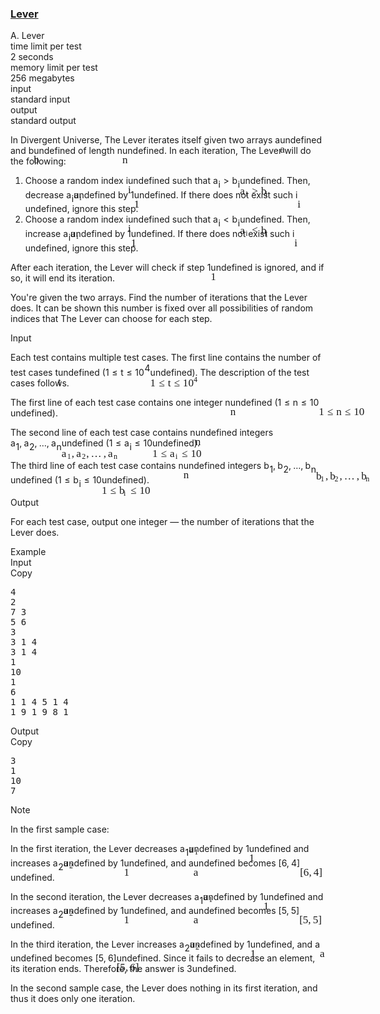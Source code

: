 <h3><a href="https://codeforces.com/contest/2131/problem/A" target="_blank" rel="noopener noreferrer">Lever</a></h3>
<div class="header"><div class="title">A. Lever</div><div class="time-limit"><div class="property-title">time limit per test</div>2 seconds</div><div class="memory-limit"><div class="property-title">memory limit per test</div>256 megabytes</div><div class="input-file input-standard"><div class="property-title">input</div>standard input</div><div class="output-file output-standard"><div class="property-title">output</div>standard output</div></div><div><p>In Divergent Universe, The Lever iterates itself given two arrays <span class="MathJax_Preview" style="color: inherit;"><span class="MJXp-math" id="MJXp-Span-1"><span class="MJXp-mi MJXp-italic" id="MJXp-Span-2">a</span></span></span><span class="MathJax MathJax_Processed" id="MathJax-Element-1-Frame" tabindex="0" style=""><nobr><span class="math" id="MathJax-Span-1"><span style="display: inline-block; position: relative; width: 0em; height: 0px; font-size: 122%;"><span style="position: absolute;"><span class="mrow" id="MathJax-Span-2"><span class="mi" id="MathJax-Span-3" style="font-family: MathJax_Math-italic;">a</span></span></span></span></span></nobr></span>undefined and <span class="MathJax_Preview" style="color: inherit;"><span class="MJXp-math" id="MJXp-Span-3"><span class="MJXp-mi MJXp-italic" id="MJXp-Span-4">b</span></span></span><span class="MathJax MathJax_Processed" id="MathJax-Element-2-Frame" tabindex="0" style=""><nobr><span class="math" id="MathJax-Span-4"><span style="display: inline-block; position: relative; width: 0em; height: 0px; font-size: 122%;"><span style="position: absolute;"><span class="mrow" id="MathJax-Span-5"><span class="mi" id="MathJax-Span-6" style="font-family: MathJax_Math-italic;">b</span></span></span></span></span></nobr></span>undefined of length <span class="MathJax_Preview" style="color: inherit;"><span class="MJXp-math" id="MJXp-Span-5"><span class="MJXp-mi MJXp-italic" id="MJXp-Span-6">n</span></span></span><span class="MathJax MathJax_Processed" id="MathJax-Element-3-Frame" tabindex="0" style=""><nobr><span class="math" id="MathJax-Span-7"><span style="display: inline-block; position: relative; width: 0em; height: 0px; font-size: 122%;"><span style="position: absolute;"><span class="mrow" id="MathJax-Span-8"><span class="mi" id="MathJax-Span-9" style="font-family: MathJax_Math-italic;">n</span></span></span></span></span></nobr></span>undefined. In each iteration, The Lever will do the following:</p><ol> <li> Choose a random index <span class="MathJax_Preview" style="color: inherit;"><span class="MJXp-math" id="MJXp-Span-7"><span class="MJXp-mi MJXp-italic" id="MJXp-Span-8">i</span></span></span><span class="MathJax MathJax_Processed" id="MathJax-Element-4-Frame" tabindex="0" style=""><nobr><span class="math" id="MathJax-Span-10"><span style="display: inline-block; position: relative; width: 0em; height: 0px; font-size: 122%;"><span style="position: absolute;"><span class="mrow" id="MathJax-Span-11"><span class="mi" id="MathJax-Span-12" style="font-family: MathJax_Math-italic;">i</span></span></span></span></span></nobr></span>undefined such that <span class="MathJax_Preview" style="color: inherit;"><span class="MJXp-math" id="MJXp-Span-9"><span class="MJXp-msubsup" id="MJXp-Span-10"><span class="MJXp-mi MJXp-italic" id="MJXp-Span-11" style="margin-right: 0.05em;">a</span><span class="MJXp-mi MJXp-italic MJXp-script" id="MJXp-Span-12" style="vertical-align: -0.4em;">i</span></span><span class="MJXp-mo" id="MJXp-Span-13" style="margin-left: 0.333em; margin-right: 0.333em;">&gt;</span><span class="MJXp-msubsup" id="MJXp-Span-14"><span class="MJXp-mi MJXp-italic" id="MJXp-Span-15" style="margin-right: 0.05em;">b</span><span class="MJXp-mi MJXp-italic MJXp-script" id="MJXp-Span-16" style="vertical-align: -0.4em;">i</span></span></span></span><span class="MathJax MathJax_Processed" id="MathJax-Element-5-Frame" tabindex="0" style=""><nobr><span class="math" id="MathJax-Span-13"><span style="display: inline-block; position: relative; width: 0em; height: 0px; font-size: 122%;"><span style="position: absolute;"><span class="mrow" id="MathJax-Span-14"><span class="msubsup" id="MathJax-Span-15"><span style="display: inline-block; position: relative; width: 0.823em; height: 0px;"><span style="position: absolute; clip: rect(3.34em, 1000.53em, 4.16em, -999.997em); top: -3.978em; left: 0em;"><span class="mi" id="MathJax-Span-16" style="font-family: MathJax_Math-italic;">a</span><span style="display: inline-block; width: 0px; height: 3.984em;"></span></span><span style="position: absolute; top: -3.803em; left: 0.53em;"><span class="mi" id="MathJax-Span-17" style="font-size: 70.7%; font-family: MathJax_Math-italic;">i</span><span style="display: inline-block; width: 0px; height: 3.984em;"></span></span></span></span><span class="mo" id="MathJax-Span-18" style="font-family: MathJax_Main; padding-left: 0.296em;">&gt;</span><span class="msubsup" id="MathJax-Span-19" style="padding-left: 0.296em;"><span style="display: inline-block; position: relative; width: 0.764em; height: 0px;"><span style="position: absolute; clip: rect(3.106em, 1000.41em, 4.16em, -999.997em); top: -3.978em; left: 0em;"><span class="mi" id="MathJax-Span-20" style="font-family: MathJax_Math-italic;">b</span><span style="display: inline-block; width: 0px; height: 3.984em;"></span></span><span style="position: absolute; top: -3.803em; left: 0.413em;"><span class="mi" id="MathJax-Span-21" style="font-size: 70.7%; font-family: MathJax_Math-italic;">i</span><span style="display: inline-block; width: 0px; height: 3.984em;"></span></span></span></span></span></span></span></span></nobr></span>undefined. Then, decrease <span class="MathJax_Preview" style="color: inherit;"><span class="MJXp-math" id="MJXp-Span-17"><span class="MJXp-msubsup" id="MJXp-Span-18"><span class="MJXp-mi MJXp-italic" id="MJXp-Span-19" style="margin-right: 0.05em;">a</span><span class="MJXp-mi MJXp-italic MJXp-script" id="MJXp-Span-20" style="vertical-align: -0.4em;">i</span></span></span></span><span class="MathJax MathJax_Processed" id="MathJax-Element-6-Frame" tabindex="0" style=""><nobr><span class="math" id="MathJax-Span-22"><span style="display: inline-block; position: relative; width: 0em; height: 0px; font-size: 122%;"><span style="position: absolute;"><span class="mrow" id="MathJax-Span-23"><span class="msubsup" id="MathJax-Span-24"><span style="display: inline-block; position: relative; width: 0.823em; height: 0px;"><span style="position: absolute; clip: rect(3.34em, 1000.53em, 4.16em, -999.997em); top: -3.978em; left: 0em;"><span class="mi" id="MathJax-Span-25" style="font-family: MathJax_Math-italic;">a</span><span style="display: inline-block; width: 0px; height: 3.984em;"></span></span><span style="position: absolute; top: -3.803em; left: 0.53em;"><span class="mi" id="MathJax-Span-26" style="font-size: 70.7%; font-family: MathJax_Math-italic;">i</span><span style="display: inline-block; width: 0px; height: 3.984em;"></span></span></span></span></span></span></span></span></nobr></span>undefined by <span class="MathJax_Preview" style="color: inherit;"><span class="MJXp-math" id="MJXp-Span-21"><span class="MJXp-mn" id="MJXp-Span-22">1</span></span></span><span class="MathJax MathJax_Processed" id="MathJax-Element-7-Frame" tabindex="0" style=""><nobr><span class="math" id="MathJax-Span-27"><span style="display: inline-block; position: relative; width: 0em; height: 0px; font-size: 122%;"><span style="position: absolute;"><span class="mrow" id="MathJax-Span-28"><span class="mn" id="MathJax-Span-29" style="font-family: MathJax_Main;">1</span></span></span></span></span></nobr></span>undefined. If there does not exist such <span class="MathJax_Preview" style="color: inherit;"><span class="MJXp-math" id="MJXp-Span-23"><span class="MJXp-mi MJXp-italic" id="MJXp-Span-24">i</span></span></span><span class="MathJax MathJax_Processed" id="MathJax-Element-8-Frame" tabindex="0" style=""><nobr><span class="math" id="MathJax-Span-30"><span style="display: inline-block; position: relative; width: 0em; height: 0px; font-size: 122%;"><span style="position: absolute;"><span class="mrow" id="MathJax-Span-31"><span class="mi" id="MathJax-Span-32" style="font-family: MathJax_Math-italic;">i</span></span></span></span></span></nobr></span>undefined, ignore this step. </li><li> Choose a random index <span class="MathJax_Preview" style="color: inherit;"><span class="MJXp-math" id="MJXp-Span-25"><span class="MJXp-mi MJXp-italic" id="MJXp-Span-26">i</span></span></span><span class="MathJax MathJax_Processed" id="MathJax-Element-9-Frame" tabindex="0" style=""><nobr><span class="math" id="MathJax-Span-33"><span style="display: inline-block; position: relative; width: 0em; height: 0px; font-size: 122%;"><span style="position: absolute;"><span class="mrow" id="MathJax-Span-34"><span class="mi" id="MathJax-Span-35" style="font-family: MathJax_Math-italic;">i</span></span></span></span></span></nobr></span>undefined such that <span class="MathJax_Preview" style="color: inherit;"><span class="MJXp-math" id="MJXp-Span-27"><span class="MJXp-msubsup" id="MJXp-Span-28"><span class="MJXp-mi MJXp-italic" id="MJXp-Span-29" style="margin-right: 0.05em;">a</span><span class="MJXp-mi MJXp-italic MJXp-script" id="MJXp-Span-30" style="vertical-align: -0.4em;">i</span></span><span class="MJXp-mo" id="MJXp-Span-31" style="margin-left: 0.333em; margin-right: 0.333em;">&lt;</span><span class="MJXp-msubsup" id="MJXp-Span-32"><span class="MJXp-mi MJXp-italic" id="MJXp-Span-33" style="margin-right: 0.05em;">b</span><span class="MJXp-mi MJXp-italic MJXp-script" id="MJXp-Span-34" style="vertical-align: -0.4em;">i</span></span></span></span><span class="MathJax MathJax_Processed" id="MathJax-Element-10-Frame" tabindex="0" style=""><nobr><span class="math" id="MathJax-Span-36"><span style="display: inline-block; position: relative; width: 0em; height: 0px; font-size: 122%;"><span style="position: absolute;"><span class="mrow" id="MathJax-Span-37"><span class="msubsup" id="MathJax-Span-38"><span style="display: inline-block; position: relative; width: 0.823em; height: 0px;"><span style="position: absolute; clip: rect(3.34em, 1000.53em, 4.16em, -999.997em); top: -3.978em; left: 0em;"><span class="mi" id="MathJax-Span-39" style="font-family: MathJax_Math-italic;">a</span><span style="display: inline-block; width: 0px; height: 3.984em;"></span></span><span style="position: absolute; top: -3.803em; left: 0.53em;"><span class="mi" id="MathJax-Span-40" style="font-size: 70.7%; font-family: MathJax_Math-italic;">i</span><span style="display: inline-block; width: 0px; height: 3.984em;"></span></span></span></span><span class="mo" id="MathJax-Span-41" style="font-family: MathJax_Main; padding-left: 0.296em;">&lt;</span><span class="msubsup" id="MathJax-Span-42" style="padding-left: 0.296em;"><span style="display: inline-block; position: relative; width: 0.764em; height: 0px;"><span style="position: absolute; clip: rect(3.106em, 1000.41em, 4.16em, -999.997em); top: -3.978em; left: 0em;"><span class="mi" id="MathJax-Span-43" style="font-family: MathJax_Math-italic;">b</span><span style="display: inline-block; width: 0px; height: 3.984em;"></span></span><span style="position: absolute; top: -3.803em; left: 0.413em;"><span class="mi" id="MathJax-Span-44" style="font-size: 70.7%; font-family: MathJax_Math-italic;">i</span><span style="display: inline-block; width: 0px; height: 3.984em;"></span></span></span></span></span></span></span></span></nobr></span>undefined. Then, increase <span class="MathJax_Preview" style="color: inherit;"><span class="MJXp-math" id="MJXp-Span-35"><span class="MJXp-msubsup" id="MJXp-Span-36"><span class="MJXp-mi MJXp-italic" id="MJXp-Span-37" style="margin-right: 0.05em;">a</span><span class="MJXp-mi MJXp-italic MJXp-script" id="MJXp-Span-38" style="vertical-align: -0.4em;">i</span></span></span></span><span class="MathJax MathJax_Processed" id="MathJax-Element-11-Frame" tabindex="0" style=""><nobr><span class="math" id="MathJax-Span-45"><span style="display: inline-block; position: relative; width: 0em; height: 0px; font-size: 122%;"><span style="position: absolute;"><span class="mrow" id="MathJax-Span-46"><span class="msubsup" id="MathJax-Span-47"><span style="display: inline-block; position: relative; width: 0.823em; height: 0px;"><span style="position: absolute; clip: rect(3.34em, 1000.53em, 4.16em, -999.997em); top: -3.978em; left: 0em;"><span class="mi" id="MathJax-Span-48" style="font-family: MathJax_Math-italic;">a</span><span style="display: inline-block; width: 0px; height: 3.984em;"></span></span><span style="position: absolute; top: -3.803em; left: 0.53em;"><span class="mi" id="MathJax-Span-49" style="font-size: 70.7%; font-family: MathJax_Math-italic;">i</span><span style="display: inline-block; width: 0px; height: 3.984em;"></span></span></span></span></span></span></span></span></nobr></span>undefined by <span class="MathJax_Preview" style="color: inherit;"><span class="MJXp-math" id="MJXp-Span-39"><span class="MJXp-mn" id="MJXp-Span-40">1</span></span></span><span class="MathJax MathJax_Processed" id="MathJax-Element-12-Frame" tabindex="0" style=""><nobr><span class="math" id="MathJax-Span-50"><span style="display: inline-block; position: relative; width: 0em; height: 0px; font-size: 122%;"><span style="position: absolute;"><span class="mrow" id="MathJax-Span-51"><span class="mn" id="MathJax-Span-52" style="font-family: MathJax_Main;">1</span></span></span></span></span></nobr></span>undefined. If there does not exist such <span class="MathJax_Preview" style="color: inherit;"><span class="MJXp-math" id="MJXp-Span-41"><span class="MJXp-mi MJXp-italic" id="MJXp-Span-42">i</span></span></span><span class="MathJax MathJax_Processed" id="MathJax-Element-13-Frame" tabindex="0" style=""><nobr><span class="math" id="MathJax-Span-53"><span style="display: inline-block; position: relative; width: 0em; height: 0px; font-size: 122%;"><span style="position: absolute;"><span class="mrow" id="MathJax-Span-54"><span class="mi" id="MathJax-Span-55" style="font-family: MathJax_Math-italic;">i</span></span></span></span></span></nobr></span>undefined, ignore this step. </li></ol><p>After each iteration, the Lever will check if step <span class="MathJax_Preview" style="color: inherit;"><span class="MJXp-math" id="MJXp-Span-43"><span class="MJXp-mn" id="MJXp-Span-44">1</span></span></span><span class="MathJax MathJax_Processed" id="MathJax-Element-14-Frame" tabindex="0" style=""><nobr><span class="math" id="MathJax-Span-56"><span style="display: inline-block; position: relative; width: 0em; height: 0px; font-size: 122%;"><span style="position: absolute;"><span class="mrow" id="MathJax-Span-57"><span class="mn" id="MathJax-Span-58" style="font-family: MathJax_Main;">1</span></span></span></span></span></nobr></span>undefined is ignored, and if so, it will end its iteration.</p><p>You're given the two arrays. Find the number of iterations that the Lever does. It can be shown this number is fixed over all possibilities of random indices that The Lever can choose for each step.</p></div><div class="input-specification"><div class="section-title">Input</div><p>Each test contains multiple test cases. The first line contains the number of test cases <span class="MathJax_Preview" style="color: inherit;"><span class="MJXp-math" id="MJXp-Span-45"><span class="MJXp-mi MJXp-italic" id="MJXp-Span-46">t</span></span></span><span class="MathJax MathJax_Processed" id="MathJax-Element-15-Frame" tabindex="0" style=""><nobr><span class="math" id="MathJax-Span-59"><span style="display: inline-block; position: relative; width: 0em; height: 0px; font-size: 122%;"><span style="position: absolute;"><span class="mrow" id="MathJax-Span-60"><span class="mi" id="MathJax-Span-61" style="font-family: MathJax_Math-italic;">t</span></span></span></span></span></nobr></span>undefined (<span class="MathJax_Preview" style="color: inherit;"><span class="MJXp-math" id="MJXp-Span-47"><span class="MJXp-mn" id="MJXp-Span-48">1</span><span class="MJXp-mo" id="MJXp-Span-49" style="margin-left: 0.333em; margin-right: 0.333em;">≤</span><span class="MJXp-mi MJXp-italic" id="MJXp-Span-50">t</span><span class="MJXp-mo" id="MJXp-Span-51" style="margin-left: 0.333em; margin-right: 0.333em;">≤</span><span class="MJXp-msubsup" id="MJXp-Span-52"><span class="MJXp-mn" id="MJXp-Span-53" style="margin-right: 0.05em;">10</span><span class="MJXp-mn MJXp-script" id="MJXp-Span-54" style="vertical-align: 0.5em;">4</span></span></span></span><span class="MathJax MathJax_Processed" id="MathJax-Element-16-Frame" tabindex="0" style=""><nobr><span class="math" id="MathJax-Span-62"><span style="display: inline-block; position: relative; width: 0em; height: 0px; font-size: 122%;"><span style="position: absolute;"><span class="mrow" id="MathJax-Span-63"><span class="mn" id="MathJax-Span-64" style="font-family: MathJax_Main;">1</span><span class="mo" id="MathJax-Span-65" style="font-family: MathJax_Main; padding-left: 0.296em;">≤</span><span class="mi" id="MathJax-Span-66" style="font-family: MathJax_Math-italic; padding-left: 0.296em;">t</span><span class="mo" id="MathJax-Span-67" style="font-family: MathJax_Main; padding-left: 0.296em;">≤</span><span class="msubsup" id="MathJax-Span-68" style="padding-left: 0.296em;"><span style="display: inline-block; position: relative; width: 1.408em; height: 0px;"><span style="position: absolute; clip: rect(3.165em, 1000.94em, 4.16em, -999.997em); top: -3.978em; left: 0em;"><span class="mn" id="MathJax-Span-69" style="font-family: MathJax_Main;">10</span><span style="display: inline-block; width: 0px; height: 3.984em;"></span></span><span style="position: absolute; top: -4.388em; left: 0.998em;"><span class="mn" id="MathJax-Span-70" style="font-size: 70.7%; font-family: MathJax_Main;">4</span><span style="display: inline-block; width: 0px; height: 3.984em;"></span></span></span></span></span></span></span></span></nobr></span>undefined). The description of the test cases follows. </p><p>The first line of each test case contains one integer <span class="MathJax_Preview" style="color: inherit;"><span class="MJXp-math" id="MJXp-Span-55"><span class="MJXp-mi MJXp-italic" id="MJXp-Span-56">n</span></span></span><span class="MathJax MathJax_Processed" id="MathJax-Element-17-Frame" tabindex="0" style=""><nobr><span class="math" id="MathJax-Span-71"><span style="display: inline-block; position: relative; width: 0em; height: 0px; font-size: 122%;"><span style="position: absolute;"><span class="mrow" id="MathJax-Span-72"><span class="mi" id="MathJax-Span-73" style="font-family: MathJax_Math-italic;">n</span></span></span></span></span></nobr></span>undefined (<span class="MathJax_Preview" style="color: inherit;"><span class="MJXp-math" id="MJXp-Span-57"><span class="MJXp-mn" id="MJXp-Span-58">1</span><span class="MJXp-mo" id="MJXp-Span-59" style="margin-left: 0.333em; margin-right: 0.333em;">≤</span><span class="MJXp-mi MJXp-italic" id="MJXp-Span-60">n</span><span class="MJXp-mo" id="MJXp-Span-61" style="margin-left: 0.333em; margin-right: 0.333em;">≤</span><span class="MJXp-mn" id="MJXp-Span-62">10</span></span></span><span class="MathJax MathJax_Processed" id="MathJax-Element-18-Frame" tabindex="0" style=""><nobr><span class="math" id="MathJax-Span-74"><span style="display: inline-block; position: relative; width: 0em; height: 0px; font-size: 122%;"><span style="position: absolute;"><span class="mrow" id="MathJax-Span-75"><span class="mn" id="MathJax-Span-76" style="font-family: MathJax_Main;">1</span><span class="mo" id="MathJax-Span-77" style="font-family: MathJax_Main; padding-left: 0.296em;">≤</span><span class="mi" id="MathJax-Span-78" style="font-family: MathJax_Math-italic; padding-left: 0.296em;">n</span><span class="mo" id="MathJax-Span-79" style="font-family: MathJax_Main; padding-left: 0.296em;">≤</span><span class="mn" id="MathJax-Span-80" style="font-family: MathJax_Main; padding-left: 0.296em;">10</span></span></span></span></span></nobr></span>undefined).</p><p>The second line of each test case contains <span class="MathJax_Preview" style="color: inherit;"><span class="MJXp-math" id="MJXp-Span-63"><span class="MJXp-mi MJXp-italic" id="MJXp-Span-64">n</span></span></span><span class="MathJax MathJax_Processed" id="MathJax-Element-19-Frame" tabindex="0" style=""><nobr><span class="math" id="MathJax-Span-81"><span style="display: inline-block; position: relative; width: 0em; height: 0px; font-size: 122%;"><span style="position: absolute;"><span class="mrow" id="MathJax-Span-82"><span class="mi" id="MathJax-Span-83" style="font-family: MathJax_Math-italic;">n</span></span></span></span></span></nobr></span>undefined integers <span class="MathJax_Preview" style="color: inherit;"><span class="MJXp-math" id="MJXp-Span-65"><span class="MJXp-msubsup" id="MJXp-Span-66"><span class="MJXp-mi MJXp-italic" id="MJXp-Span-67" style="margin-right: 0.05em;">a</span><span class="MJXp-mn MJXp-script" id="MJXp-Span-68" style="vertical-align: -0.4em;">1</span></span><span class="MJXp-mo" id="MJXp-Span-69" style="margin-left: 0em; margin-right: 0.222em;">,</span><span class="MJXp-msubsup" id="MJXp-Span-70"><span class="MJXp-mi MJXp-italic" id="MJXp-Span-71" style="margin-right: 0.05em;">a</span><span class="MJXp-mn MJXp-script" id="MJXp-Span-72" style="vertical-align: -0.4em;">2</span></span><span class="MJXp-mo" id="MJXp-Span-73" style="margin-left: 0em; margin-right: 0.222em;">,</span><span class="MJXp-mo" id="MJXp-Span-74" style="margin-left: 0em; margin-right: 0em;">…</span><span class="MJXp-mo" id="MJXp-Span-75" style="margin-left: 0em; margin-right: 0.222em;">,</span><span class="MJXp-msubsup" id="MJXp-Span-76"><span class="MJXp-mi MJXp-italic" id="MJXp-Span-77" style="margin-right: 0.05em;">a</span><span class="MJXp-mi MJXp-italic MJXp-script" id="MJXp-Span-78" style="vertical-align: -0.4em;">n</span></span></span></span><span class="MathJax MathJax_Processed" id="MathJax-Element-20-Frame" tabindex="0" style=""><nobr><span class="math" id="MathJax-Span-84"><span style="display: inline-block; position: relative; width: 0em; height: 0px; font-size: 122%;"><span style="position: absolute;"><span class="mrow" id="MathJax-Span-85"><span class="msubsup" id="MathJax-Span-86"><span style="display: inline-block; position: relative; width: 0.94em; height: 0px;"><span style="position: absolute; clip: rect(3.34em, 1000.53em, 4.16em, -999.997em); top: -3.978em; left: 0em;"><span class="mi" id="MathJax-Span-87" style="font-family: MathJax_Math-italic;">a</span><span style="display: inline-block; width: 0px; height: 3.984em;"></span></span><span style="position: absolute; top: -3.803em; left: 0.53em;"><span class="mn" id="MathJax-Span-88" style="font-size: 70.7%; font-family: MathJax_Main;">1</span><span style="display: inline-block; width: 0px; height: 3.984em;"></span></span></span></span><span class="mo" id="MathJax-Span-89" style="font-family: MathJax_Main;">,</span><span class="msubsup" id="MathJax-Span-90" style="padding-left: 0.179em;"><span style="display: inline-block; position: relative; width: 0.94em; height: 0px;"><span style="position: absolute; clip: rect(3.34em, 1000.53em, 4.16em, -999.997em); top: -3.978em; left: 0em;"><span class="mi" id="MathJax-Span-91" style="font-family: MathJax_Math-italic;">a</span><span style="display: inline-block; width: 0px; height: 3.984em;"></span></span><span style="position: absolute; top: -3.803em; left: 0.53em;"><span class="mn" id="MathJax-Span-92" style="font-size: 70.7%; font-family: MathJax_Main;">2</span><span style="display: inline-block; width: 0px; height: 3.984em;"></span></span></span></span><span class="mo" id="MathJax-Span-93" style="font-family: MathJax_Main;">,</span><span class="mo" id="MathJax-Span-94" style="font-family: MathJax_Main; padding-left: 0.179em;">…</span><span class="mo" id="MathJax-Span-95" style="font-family: MathJax_Main; padding-left: 0.179em;">,</span><span class="msubsup" id="MathJax-Span-96" style="padding-left: 0.179em;"><span style="display: inline-block; position: relative; width: 1.057em; height: 0px;"><span style="position: absolute; clip: rect(3.34em, 1000.53em, 4.16em, -999.997em); top: -3.978em; left: 0em;"><span class="mi" id="MathJax-Span-97" style="font-family: MathJax_Math-italic;">a</span><span style="display: inline-block; width: 0px; height: 3.984em;"></span></span><span style="position: absolute; top: -3.803em; left: 0.53em;"><span class="mi" id="MathJax-Span-98" style="font-size: 70.7%; font-family: MathJax_Math-italic;">n</span><span style="display: inline-block; width: 0px; height: 3.984em;"></span></span></span></span></span></span></span></span></nobr></span>undefined (<span class="MathJax_Preview" style="color: inherit;"><span class="MJXp-math" id="MJXp-Span-79"><span class="MJXp-mn" id="MJXp-Span-80">1</span><span class="MJXp-mo" id="MJXp-Span-81" style="margin-left: 0.333em; margin-right: 0.333em;">≤</span><span class="MJXp-msubsup" id="MJXp-Span-82"><span class="MJXp-mi MJXp-italic" id="MJXp-Span-83" style="margin-right: 0.05em;">a</span><span class="MJXp-mi MJXp-italic MJXp-script" id="MJXp-Span-84" style="vertical-align: -0.4em;">i</span></span><span class="MJXp-mo" id="MJXp-Span-85" style="margin-left: 0.333em; margin-right: 0.333em;">≤</span><span class="MJXp-mn" id="MJXp-Span-86">10</span></span></span><span class="MathJax MathJax_Processed" id="MathJax-Element-21-Frame" tabindex="0" style=""><nobr><span class="math" id="MathJax-Span-99"><span style="display: inline-block; position: relative; width: 0em; height: 0px; font-size: 122%;"><span style="position: absolute;"><span class="mrow" id="MathJax-Span-100"><span class="mn" id="MathJax-Span-101" style="font-family: MathJax_Main;">1</span><span class="mo" id="MathJax-Span-102" style="font-family: MathJax_Main; padding-left: 0.296em;">≤</span><span class="msubsup" id="MathJax-Span-103" style="padding-left: 0.296em;"><span style="display: inline-block; position: relative; width: 0.823em; height: 0px;"><span style="position: absolute; clip: rect(3.34em, 1000.53em, 4.16em, -999.997em); top: -3.978em; left: 0em;"><span class="mi" id="MathJax-Span-104" style="font-family: MathJax_Math-italic;">a</span><span style="display: inline-block; width: 0px; height: 3.984em;"></span></span><span style="position: absolute; top: -3.803em; left: 0.53em;"><span class="mi" id="MathJax-Span-105" style="font-size: 70.7%; font-family: MathJax_Math-italic;">i</span><span style="display: inline-block; width: 0px; height: 3.984em;"></span></span></span></span><span class="mo" id="MathJax-Span-106" style="font-family: MathJax_Main; padding-left: 0.296em;">≤</span><span class="mn" id="MathJax-Span-107" style="font-family: MathJax_Main; padding-left: 0.296em;">10</span></span></span></span></span></nobr></span>undefined).</p><p>The third line of each test case contains <span class="MathJax_Preview" style="color: inherit;"><span class="MJXp-math" id="MJXp-Span-87"><span class="MJXp-mi MJXp-italic" id="MJXp-Span-88">n</span></span></span><span class="MathJax MathJax_Processed" id="MathJax-Element-22-Frame" tabindex="0" style=""><nobr><span class="math" id="MathJax-Span-108"><span style="display: inline-block; position: relative; width: 0em; height: 0px; font-size: 122%;"><span style="position: absolute;"><span class="mrow" id="MathJax-Span-109"><span class="mi" id="MathJax-Span-110" style="font-family: MathJax_Math-italic;">n</span></span></span></span></span></nobr></span>undefined integers <span class="MathJax_Preview" style="color: inherit;"><span class="MJXp-math" id="MJXp-Span-89"><span class="MJXp-msubsup" id="MJXp-Span-90"><span class="MJXp-mi MJXp-italic" id="MJXp-Span-91" style="margin-right: 0.05em;">b</span><span class="MJXp-mn MJXp-script" id="MJXp-Span-92" style="vertical-align: -0.4em;">1</span></span><span class="MJXp-mo" id="MJXp-Span-93" style="margin-left: 0em; margin-right: 0.222em;">,</span><span class="MJXp-msubsup" id="MJXp-Span-94"><span class="MJXp-mi MJXp-italic" id="MJXp-Span-95" style="margin-right: 0.05em;">b</span><span class="MJXp-mn MJXp-script" id="MJXp-Span-96" style="vertical-align: -0.4em;">2</span></span><span class="MJXp-mo" id="MJXp-Span-97" style="margin-left: 0em; margin-right: 0.222em;">,</span><span class="MJXp-mo" id="MJXp-Span-98" style="margin-left: 0em; margin-right: 0em;">…</span><span class="MJXp-mo" id="MJXp-Span-99" style="margin-left: 0em; margin-right: 0.222em;">,</span><span class="MJXp-msubsup" id="MJXp-Span-100"><span class="MJXp-mi MJXp-italic" id="MJXp-Span-101" style="margin-right: 0.05em;">b</span><span class="MJXp-mi MJXp-italic MJXp-script" id="MJXp-Span-102" style="vertical-align: -0.4em;">n</span></span></span></span><span class="MathJax MathJax_Processed" id="MathJax-Element-23-Frame" tabindex="0" style=""><nobr><span class="math" id="MathJax-Span-111"><span style="display: inline-block; position: relative; width: 0em; height: 0px; font-size: 122%;"><span style="position: absolute;"><span class="mrow" id="MathJax-Span-112"><span class="msubsup" id="MathJax-Span-113"><span style="display: inline-block; position: relative; width: 0.881em; height: 0px;"><span style="position: absolute; clip: rect(3.106em, 1000.41em, 4.16em, -999.997em); top: -3.978em; left: 0em;"><span class="mi" id="MathJax-Span-114" style="font-family: MathJax_Math-italic;">b</span><span style="display: inline-block; width: 0px; height: 3.984em;"></span></span><span style="position: absolute; top: -3.803em; left: 0.413em;"><span class="mn" id="MathJax-Span-115" style="font-size: 70.7%; font-family: MathJax_Main;">1</span><span style="display: inline-block; width: 0px; height: 3.984em;"></span></span></span></span><span class="mo" id="MathJax-Span-116" style="font-family: MathJax_Main;">,</span><span class="msubsup" id="MathJax-Span-117" style="padding-left: 0.179em;"><span style="display: inline-block; position: relative; width: 0.881em; height: 0px;"><span style="position: absolute; clip: rect(3.106em, 1000.41em, 4.16em, -999.997em); top: -3.978em; left: 0em;"><span class="mi" id="MathJax-Span-118" style="font-family: MathJax_Math-italic;">b</span><span style="display: inline-block; width: 0px; height: 3.984em;"></span></span><span style="position: absolute; top: -3.803em; left: 0.413em;"><span class="mn" id="MathJax-Span-119" style="font-size: 70.7%; font-family: MathJax_Main;">2</span><span style="display: inline-block; width: 0px; height: 3.984em;"></span></span></span></span><span class="mo" id="MathJax-Span-120" style="font-family: MathJax_Main;">,</span><span class="mo" id="MathJax-Span-121" style="font-family: MathJax_Main; padding-left: 0.179em;">…</span><span class="mo" id="MathJax-Span-122" style="font-family: MathJax_Main; padding-left: 0.179em;">,</span><span class="msubsup" id="MathJax-Span-123" style="padding-left: 0.179em;"><span style="display: inline-block; position: relative; width: 0.94em; height: 0px;"><span style="position: absolute; clip: rect(3.106em, 1000.41em, 4.16em, -999.997em); top: -3.978em; left: 0em;"><span class="mi" id="MathJax-Span-124" style="font-family: MathJax_Math-italic;">b</span><span style="display: inline-block; width: 0px; height: 3.984em;"></span></span><span style="position: absolute; top: -3.803em; left: 0.413em;"><span class="mi" id="MathJax-Span-125" style="font-size: 70.7%; font-family: MathJax_Math-italic;">n</span><span style="display: inline-block; width: 0px; height: 3.984em;"></span></span></span></span></span></span></span></span></nobr></span>undefined (<span class="MathJax_Preview" style="color: inherit;"><span class="MJXp-math" id="MJXp-Span-103"><span class="MJXp-mn" id="MJXp-Span-104">1</span><span class="MJXp-mo" id="MJXp-Span-105" style="margin-left: 0.333em; margin-right: 0.333em;">≤</span><span class="MJXp-msubsup" id="MJXp-Span-106"><span class="MJXp-mi MJXp-italic" id="MJXp-Span-107" style="margin-right: 0.05em;">b</span><span class="MJXp-mi MJXp-italic MJXp-script" id="MJXp-Span-108" style="vertical-align: -0.4em;">i</span></span><span class="MJXp-mo" id="MJXp-Span-109" style="margin-left: 0.333em; margin-right: 0.333em;">≤</span><span class="MJXp-mn" id="MJXp-Span-110">10</span></span></span><span class="MathJax MathJax_Processed" id="MathJax-Element-24-Frame" tabindex="0" style=""><nobr><span class="math" id="MathJax-Span-126"><span style="display: inline-block; position: relative; width: 0em; height: 0px; font-size: 122%;"><span style="position: absolute;"><span class="mrow" id="MathJax-Span-127"><span class="mn" id="MathJax-Span-128" style="font-family: MathJax_Main;">1</span><span class="mo" id="MathJax-Span-129" style="font-family: MathJax_Main; padding-left: 0.296em;">≤</span><span class="msubsup" id="MathJax-Span-130" style="padding-left: 0.296em;"><span style="display: inline-block; position: relative; width: 0.764em; height: 0px;"><span style="position: absolute; clip: rect(3.106em, 1000.41em, 4.16em, -999.997em); top: -3.978em; left: 0em;"><span class="mi" id="MathJax-Span-131" style="font-family: MathJax_Math-italic;">b</span><span style="display: inline-block; width: 0px; height: 3.984em;"></span></span><span style="position: absolute; top: -3.803em; left: 0.413em;"><span class="mi" id="MathJax-Span-132" style="font-size: 70.7%; font-family: MathJax_Math-italic;">i</span><span style="display: inline-block; width: 0px; height: 3.984em;"></span></span></span></span><span class="mo" id="MathJax-Span-133" style="font-family: MathJax_Main; padding-left: 0.296em;">≤</span><span class="mn" id="MathJax-Span-134" style="font-family: MathJax_Main; padding-left: 0.296em;">10</span></span></span></span></span></nobr></span>undefined).</p></div><div class="output-specification"><div class="section-title">Output</div><p>For each test case, output one integer&nbsp;— the number of iterations that the Lever does.</p></div><div class="sample-tests"><div class="section-title">Example</div><div class="sample-test"><div class="input"><div class="title">Input<div title="Copy" data-clipboard-target="#id009836896381136291" id="id007761768177849253" class="input-output-copier">Copy</div></div><pre id="id009836896381136291"><div class="test-example-line test-example-line-even test-example-line-0">4</div><div class="test-example-line test-example-line-odd test-example-line-1">2</div><div class="test-example-line test-example-line-odd test-example-line-1">7 3</div><div class="test-example-line test-example-line-odd test-example-line-1">5 6</div><div class="test-example-line test-example-line-even test-example-line-2">3</div><div class="test-example-line test-example-line-even test-example-line-2">3 1 4</div><div class="test-example-line test-example-line-even test-example-line-2">3 1 4</div><div class="test-example-line test-example-line-odd test-example-line-3">1</div><div class="test-example-line test-example-line-odd test-example-line-3">10</div><div class="test-example-line test-example-line-odd test-example-line-3">1</div><div class="test-example-line test-example-line-even test-example-line-4">6</div><div class="test-example-line test-example-line-even test-example-line-4">1 1 4 5 1 4</div><div class="test-example-line test-example-line-even test-example-line-4">1 9 1 9 8 1</div></pre></div><div class="output"><div class="title">Output<div title="Copy" data-clipboard-target="#id007193102265086546" id="id0042397547611954" class="input-output-copier">Copy</div></div><pre id="id007193102265086546">3
1
10
7
</pre></div></div></div><div class="note"><div class="section-title">Note</div><p>In the first sample case:</p><p>In the first iteration, the Lever decreases <span class="MathJax_Preview" style="color: inherit;"><span class="MJXp-math" id="MJXp-Span-111"><span class="MJXp-msubsup" id="MJXp-Span-112"><span class="MJXp-mi MJXp-italic" id="MJXp-Span-113" style="margin-right: 0.05em;">a</span><span class="MJXp-mn MJXp-script" id="MJXp-Span-114" style="vertical-align: -0.4em;">1</span></span></span></span><span class="MathJax MathJax_Processed" id="MathJax-Element-25-Frame" tabindex="0" style=""><nobr><span class="math" id="MathJax-Span-135"><span style="display: inline-block; position: relative; width: 0em; height: 0px; font-size: 122%;"><span style="position: absolute;"><span class="mrow" id="MathJax-Span-136"><span class="msubsup" id="MathJax-Span-137"><span style="display: inline-block; position: relative; width: 0.94em; height: 0px;"><span style="position: absolute; clip: rect(3.34em, 1000.53em, 4.16em, -999.997em); top: -3.978em; left: 0em;"><span class="mi" id="MathJax-Span-138" style="font-family: MathJax_Math-italic;">a</span><span style="display: inline-block; width: 0px; height: 3.984em;"></span></span><span style="position: absolute; top: -3.803em; left: 0.53em;"><span class="mn" id="MathJax-Span-139" style="font-size: 70.7%; font-family: MathJax_Main;">1</span><span style="display: inline-block; width: 0px; height: 3.984em;"></span></span></span></span></span></span></span></span></nobr></span>undefined by <span class="MathJax_Preview" style="color: inherit;"><span class="MJXp-math" id="MJXp-Span-115"><span class="MJXp-mn" id="MJXp-Span-116">1</span></span></span><span class="MathJax MathJax_Processed" id="MathJax-Element-26-Frame" tabindex="0" style=""><nobr><span class="math" id="MathJax-Span-140"><span style="display: inline-block; position: relative; width: 0em; height: 0px; font-size: 122%;"><span style="position: absolute;"><span class="mrow" id="MathJax-Span-141"><span class="mn" id="MathJax-Span-142" style="font-family: MathJax_Main;">1</span></span></span></span></span></nobr></span>undefined and increases <span class="MathJax_Preview" style="color: inherit;"><span class="MJXp-math" id="MJXp-Span-117"><span class="MJXp-msubsup" id="MJXp-Span-118"><span class="MJXp-mi MJXp-italic" id="MJXp-Span-119" style="margin-right: 0.05em;">a</span><span class="MJXp-mn MJXp-script" id="MJXp-Span-120" style="vertical-align: -0.4em;">2</span></span></span></span><span class="MathJax MathJax_Processed" id="MathJax-Element-27-Frame" tabindex="0" style=""><nobr><span class="math" id="MathJax-Span-143"><span style="display: inline-block; position: relative; width: 0em; height: 0px; font-size: 122%;"><span style="position: absolute;"><span class="mrow" id="MathJax-Span-144"><span class="msubsup" id="MathJax-Span-145"><span style="display: inline-block; position: relative; width: 0.94em; height: 0px;"><span style="position: absolute; clip: rect(3.34em, 1000.53em, 4.16em, -999.997em); top: -3.978em; left: 0em;"><span class="mi" id="MathJax-Span-146" style="font-family: MathJax_Math-italic;">a</span><span style="display: inline-block; width: 0px; height: 3.984em;"></span></span><span style="position: absolute; top: -3.803em; left: 0.53em;"><span class="mn" id="MathJax-Span-147" style="font-size: 70.7%; font-family: MathJax_Main;">2</span><span style="display: inline-block; width: 0px; height: 3.984em;"></span></span></span></span></span></span></span></span></nobr></span>undefined by <span class="MathJax_Preview" style="color: inherit;"><span class="MJXp-math" id="MJXp-Span-121"><span class="MJXp-mn" id="MJXp-Span-122">1</span></span></span><span class="MathJax MathJax_Processed" id="MathJax-Element-28-Frame" tabindex="0" style=""><nobr><span class="math" id="MathJax-Span-148"><span style="display: inline-block; position: relative; width: 0em; height: 0px; font-size: 122%;"><span style="position: absolute;"><span class="mrow" id="MathJax-Span-149"><span class="mn" id="MathJax-Span-150" style="font-family: MathJax_Main;">1</span></span></span></span></span></nobr></span>undefined, and <span class="MathJax_Preview" style="color: inherit;"><span class="MJXp-math" id="MJXp-Span-123"><span class="MJXp-mi MJXp-italic" id="MJXp-Span-124">a</span></span></span><span class="MathJax MathJax_Processed" id="MathJax-Element-29-Frame" tabindex="0" style=""><nobr><span class="math" id="MathJax-Span-151"><span style="display: inline-block; position: relative; width: 0em; height: 0px; font-size: 122%;"><span style="position: absolute;"><span class="mrow" id="MathJax-Span-152"><span class="mi" id="MathJax-Span-153" style="font-family: MathJax_Math-italic;">a</span></span></span></span></span></nobr></span>undefined becomes <span class="MathJax_Preview" style="color: inherit;"><span class="MJXp-math" id="MJXp-Span-125"><span class="MJXp-mo" id="MJXp-Span-126" style="margin-left: 0em; margin-right: 0em;">[</span><span class="MJXp-mn" id="MJXp-Span-127">6</span><span class="MJXp-mo" id="MJXp-Span-128" style="margin-left: 0em; margin-right: 0.222em;">,</span><span class="MJXp-mn" id="MJXp-Span-129">4</span><span class="MJXp-mo" id="MJXp-Span-130" style="margin-left: 0em; margin-right: 0em;">]</span></span></span><span class="MathJax MathJax_Processed" id="MathJax-Element-30-Frame" tabindex="0" style=""><nobr><span class="math" id="MathJax-Span-154"><span style="display: inline-block; position: relative; width: 0em; height: 0px; font-size: 122%;"><span style="position: absolute;"><span class="mrow" id="MathJax-Span-155"><span class="mo" id="MathJax-Span-156" style="font-family: MathJax_Main;">[</span><span class="mn" id="MathJax-Span-157" style="font-family: MathJax_Main;">6</span><span class="mo" id="MathJax-Span-158" style="font-family: MathJax_Main;">,</span><span class="mn" id="MathJax-Span-159" style="font-family: MathJax_Main; padding-left: 0.179em;">4</span><span class="mo" id="MathJax-Span-160" style="font-family: MathJax_Main;">]</span></span></span></span></span></nobr></span>undefined.</p><p>In the second iteration, the Lever decreases <span class="MathJax_Preview" style="color: inherit;"><span class="MJXp-math" id="MJXp-Span-131"><span class="MJXp-msubsup" id="MJXp-Span-132"><span class="MJXp-mi MJXp-italic" id="MJXp-Span-133" style="margin-right: 0.05em;">a</span><span class="MJXp-mn MJXp-script" id="MJXp-Span-134" style="vertical-align: -0.4em;">1</span></span></span></span><span class="MathJax MathJax_Processed" id="MathJax-Element-31-Frame" tabindex="0" style=""><nobr><span class="math" id="MathJax-Span-161"><span style="display: inline-block; position: relative; width: 0em; height: 0px; font-size: 122%;"><span style="position: absolute;"><span class="mrow" id="MathJax-Span-162"><span class="msubsup" id="MathJax-Span-163"><span style="display: inline-block; position: relative; width: 0.94em; height: 0px;"><span style="position: absolute; clip: rect(3.34em, 1000.53em, 4.16em, -999.997em); top: -3.978em; left: 0em;"><span class="mi" id="MathJax-Span-164" style="font-family: MathJax_Math-italic;">a</span><span style="display: inline-block; width: 0px; height: 3.984em;"></span></span><span style="position: absolute; top: -3.803em; left: 0.53em;"><span class="mn" id="MathJax-Span-165" style="font-size: 70.7%; font-family: MathJax_Main;">1</span><span style="display: inline-block; width: 0px; height: 3.984em;"></span></span></span></span></span></span></span></span></nobr></span>undefined by <span class="MathJax_Preview" style="color: inherit;"><span class="MJXp-math" id="MJXp-Span-135"><span class="MJXp-mn" id="MJXp-Span-136">1</span></span></span><span class="MathJax MathJax_Processed" id="MathJax-Element-32-Frame" tabindex="0" style=""><nobr><span class="math" id="MathJax-Span-166"><span style="display: inline-block; position: relative; width: 0em; height: 0px; font-size: 122%;"><span style="position: absolute;"><span class="mrow" id="MathJax-Span-167"><span class="mn" id="MathJax-Span-168" style="font-family: MathJax_Main;">1</span></span></span></span></span></nobr></span>undefined and increases <span class="MathJax_Preview" style="color: inherit;"><span class="MJXp-math" id="MJXp-Span-137"><span class="MJXp-msubsup" id="MJXp-Span-138"><span class="MJXp-mi MJXp-italic" id="MJXp-Span-139" style="margin-right: 0.05em;">a</span><span class="MJXp-mn MJXp-script" id="MJXp-Span-140" style="vertical-align: -0.4em;">2</span></span></span></span><span class="MathJax MathJax_Processed" id="MathJax-Element-33-Frame" tabindex="0" style=""><nobr><span class="math" id="MathJax-Span-169"><span style="display: inline-block; position: relative; width: 0em; height: 0px; font-size: 122%;"><span style="position: absolute;"><span class="mrow" id="MathJax-Span-170"><span class="msubsup" id="MathJax-Span-171"><span style="display: inline-block; position: relative; width: 0.94em; height: 0px;"><span style="position: absolute; clip: rect(3.34em, 1000.53em, 4.16em, -999.997em); top: -3.978em; left: 0em;"><span class="mi" id="MathJax-Span-172" style="font-family: MathJax_Math-italic;">a</span><span style="display: inline-block; width: 0px; height: 3.984em;"></span></span><span style="position: absolute; top: -3.803em; left: 0.53em;"><span class="mn" id="MathJax-Span-173" style="font-size: 70.7%; font-family: MathJax_Main;">2</span><span style="display: inline-block; width: 0px; height: 3.984em;"></span></span></span></span></span></span></span></span></nobr></span>undefined by <span class="MathJax_Preview" style="color: inherit;"><span class="MJXp-math" id="MJXp-Span-141"><span class="MJXp-mn" id="MJXp-Span-142">1</span></span></span><span class="MathJax MathJax_Processed" id="MathJax-Element-34-Frame" tabindex="0" style=""><nobr><span class="math" id="MathJax-Span-174"><span style="display: inline-block; position: relative; width: 0em; height: 0px; font-size: 122%;"><span style="position: absolute;"><span class="mrow" id="MathJax-Span-175"><span class="mn" id="MathJax-Span-176" style="font-family: MathJax_Main;">1</span></span></span></span></span></nobr></span>undefined, and <span class="MathJax_Preview" style="color: inherit;"><span class="MJXp-math" id="MJXp-Span-143"><span class="MJXp-mi MJXp-italic" id="MJXp-Span-144">a</span></span></span><span class="MathJax MathJax_Processed" id="MathJax-Element-35-Frame" tabindex="0" style=""><nobr><span class="math" id="MathJax-Span-177"><span style="display: inline-block; position: relative; width: 0em; height: 0px; font-size: 122%;"><span style="position: absolute;"><span class="mrow" id="MathJax-Span-178"><span class="mi" id="MathJax-Span-179" style="font-family: MathJax_Math-italic;">a</span></span></span></span></span></nobr></span>undefined becomes <span class="MathJax_Preview" style="color: inherit;"><span class="MJXp-math" id="MJXp-Span-145"><span class="MJXp-mo" id="MJXp-Span-146" style="margin-left: 0em; margin-right: 0em;">[</span><span class="MJXp-mn" id="MJXp-Span-147">5</span><span class="MJXp-mo" id="MJXp-Span-148" style="margin-left: 0em; margin-right: 0.222em;">,</span><span class="MJXp-mn" id="MJXp-Span-149">5</span><span class="MJXp-mo" id="MJXp-Span-150" style="margin-left: 0em; margin-right: 0em;">]</span></span></span><span class="MathJax MathJax_Processed" id="MathJax-Element-36-Frame" tabindex="0" style=""><nobr><span class="math" id="MathJax-Span-180"><span style="display: inline-block; position: relative; width: 0em; height: 0px; font-size: 122%;"><span style="position: absolute;"><span class="mrow" id="MathJax-Span-181"><span class="mo" id="MathJax-Span-182" style="font-family: MathJax_Main;">[</span><span class="mn" id="MathJax-Span-183" style="font-family: MathJax_Main;">5</span><span class="mo" id="MathJax-Span-184" style="font-family: MathJax_Main;">,</span><span class="mn" id="MathJax-Span-185" style="font-family: MathJax_Main; padding-left: 0.179em;">5</span><span class="mo" id="MathJax-Span-186" style="font-family: MathJax_Main;">]</span></span></span></span></span></nobr></span>undefined.</p><p>In the third iteration, the Lever increases <span class="MathJax_Preview" style="color: inherit;"><span class="MJXp-math" id="MJXp-Span-151"><span class="MJXp-msubsup" id="MJXp-Span-152"><span class="MJXp-mi MJXp-italic" id="MJXp-Span-153" style="margin-right: 0.05em;">a</span><span class="MJXp-mn MJXp-script" id="MJXp-Span-154" style="vertical-align: -0.4em;">2</span></span></span></span><span class="MathJax MathJax_Processed" id="MathJax-Element-37-Frame" tabindex="0" style=""><nobr><span class="math" id="MathJax-Span-187"><span style="display: inline-block; position: relative; width: 0em; height: 0px; font-size: 122%;"><span style="position: absolute;"><span class="mrow" id="MathJax-Span-188"><span class="msubsup" id="MathJax-Span-189"><span style="display: inline-block; position: relative; width: 0.94em; height: 0px;"><span style="position: absolute; clip: rect(3.34em, 1000.53em, 4.16em, -999.997em); top: -3.978em; left: 0em;"><span class="mi" id="MathJax-Span-190" style="font-family: MathJax_Math-italic;">a</span><span style="display: inline-block; width: 0px; height: 3.984em;"></span></span><span style="position: absolute; top: -3.803em; left: 0.53em;"><span class="mn" id="MathJax-Span-191" style="font-size: 70.7%; font-family: MathJax_Main;">2</span><span style="display: inline-block; width: 0px; height: 3.984em;"></span></span></span></span></span></span></span></span></nobr></span>undefined by <span class="MathJax_Preview" style="color: inherit;"><span class="MJXp-math" id="MJXp-Span-155"><span class="MJXp-mn" id="MJXp-Span-156">1</span></span></span><span class="MathJax MathJax_Processed" id="MathJax-Element-38-Frame" tabindex="0" style=""><nobr><span class="math" id="MathJax-Span-192"><span style="display: inline-block; position: relative; width: 0em; height: 0px; font-size: 122%;"><span style="position: absolute;"><span class="mrow" id="MathJax-Span-193"><span class="mn" id="MathJax-Span-194" style="font-family: MathJax_Main;">1</span></span></span></span></span></nobr></span>undefined, and <span class="MathJax_Preview" style="color: inherit;"><span class="MJXp-math" id="MJXp-Span-157"><span class="MJXp-mi MJXp-italic" id="MJXp-Span-158">a</span></span></span><span class="MathJax MathJax_Processed" id="MathJax-Element-39-Frame" tabindex="0" style=""><nobr><span class="math" id="MathJax-Span-195"><span style="display: inline-block; position: relative; width: 0em; height: 0px; font-size: 122%;"><span style="position: absolute;"><span class="mrow" id="MathJax-Span-196"><span class="mi" id="MathJax-Span-197" style="font-family: MathJax_Math-italic;">a</span></span></span></span></span></nobr></span>undefined becomes <span class="MathJax_Preview" style="color: inherit;"><span class="MJXp-math" id="MJXp-Span-159"><span class="MJXp-mo" id="MJXp-Span-160" style="margin-left: 0em; margin-right: 0em;">[</span><span class="MJXp-mn" id="MJXp-Span-161">5</span><span class="MJXp-mo" id="MJXp-Span-162" style="margin-left: 0em; margin-right: 0.222em;">,</span><span class="MJXp-mn" id="MJXp-Span-163">6</span><span class="MJXp-mo" id="MJXp-Span-164" style="margin-left: 0em; margin-right: 0em;">]</span></span></span><span class="MathJax MathJax_Processed" id="MathJax-Element-40-Frame" tabindex="0" style=""><nobr><span class="math" id="MathJax-Span-198"><span style="display: inline-block; position: relative; width: 0em; height: 0px; font-size: 122%;"><span style="position: absolute;"><span class="mrow" id="MathJax-Span-199"><span class="mo" id="MathJax-Span-200" style="font-family: MathJax_Main;">[</span><span class="mn" id="MathJax-Span-201" style="font-family: MathJax_Main;">5</span><span class="mo" id="MathJax-Span-202" style="font-family: MathJax_Main;">,</span><span class="mn" id="MathJax-Span-203" style="font-family: MathJax_Main; padding-left: 0.179em;">6</span><span class="mo" id="MathJax-Span-204" style="font-family: MathJax_Main;">]</span></span></span></span></span></nobr></span>undefined. Since it fails to decrease an element, its iteration ends. Therefore, the answer is <span class="MathJax_Preview" style="color: inherit;"><span class="MJXp-math" id="MJXp-Span-165"><span class="MJXp-mn" id="MJXp-Span-166">3</span></span></span><span class="MathJax MathJax_Processing" id="MathJax-Element-41-Frame" tabindex="0"></span>undefined.</p><p>In the second sample case, the Lever does nothing in its first iteration, and thus it does only one iteration.</p></div>